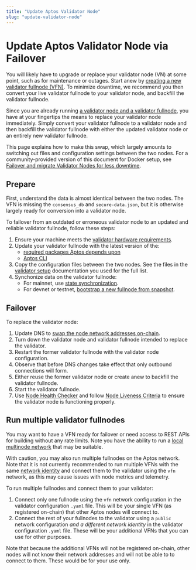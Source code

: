 ```yaml
---
title: "Update Aptos Validator Node"
slug: "update-validator-node"
---
```


# Update Aptos Validator Node via Failover

You will likely have to upgrade or replace your validator node (VN) at some point, such as for maintenance or outages. Start anew by [creating a new validator fullnode (VFN)](running-validator-node/index.md). To minimize downtime, we recommend you then convert your live validator fullnode to your validator node, and backfill the validator fullnode.

Since you are already running [a validator node and a validator fullnode](node-requirements.md), you have at your fingertips the means to replace your validator node immediately. Simply convert your validator fullnode to a validator node and then backfill the validator fullnode with either the updated validator node or an entirely new validator fullnode.

This page explains how to make this swap, which largely amounts to switching out files and configuration settings between the two nodes. For a community-provided version of this document for Docker setup, see [Failover and migrate Validator Nodes for less downtime](https://forum.aptoslabs.com/t/failover-and-migrate-validator-nodes-for-less-downtime/144846).

## Prepare

First, understand the data is almost identical between the two nodes. The VFN is missing the `consensus_db` and `secure-data.json`, but it is otherwise largely ready for conversion into a validator node.

To failover from an outdated or erroneous validator node to an updated and reliable validator fullnode, follow these steps:

1. Ensure your machine meets the [validator hardware requirements](node-requirements.md#hardware-requirements).
1. Update your validator fullnode with the latest version of the:
   * [required packages Aptos depends upon](../../../guides/getting-started#prepare-development-environment)
   * [Aptos CLI](../../../cli-tools/aptos-cli-tool/install-aptos-cli.md)
1. Copy the configuration files between the two nodes. See the files in the [validator setup](running-validator-node/index.md) documentation you used for the full list.
1. Synchonize data on the validator fullnode:
   * For mainnet, use [state synchronization](../../../guides/state-sync.md).
   * For devnet or testnet, [bootstrap a new fullnode from snapshot](../../full-node/bootstrap-fullnode.md).

## Failover

To replace the validator node:

1. Update DNS to [swap the node network addresses on-chain](staking-pool-operations.md#3-update-validator-network-addresses-on-chain).
1. Turn down the validator node and validator fullnode intended to replace the validator.
1. Restart the former validator fullnode with the validator node configuration.
1. Observe that before DNS changes take effect that only outbound connections will form.
1. Either reuse the former validator node or create anew to backfill the validator fullnode.
1. Start the validator fullnode.
1. Use [Node Health Checker](../../measure/node-health-checker.md) and follow [Node Liveness Criteria](node-liveness-criteria.md) to ensure the validator node is functioning properly.

## Run multiple validator fullnodes

You may want to have a VFN ready for failover or need access to REST APIs for building without any rate limits. Note you have the ability to run a [local multinode network](../../../guides/running-a-local-multi-node-network.md) that may be suitable.

With caution, you may also run multiple fullnodes on the Aptos network. Note that it is not currently recommended to run multiple VFNs with the same [network identity](../../identity-and-configuration.md) and connect them to the validator using the `vfn` network, as this may cause issues with node metrics and telemetry.

To run multiple fullnodes and connect them to your validator:

1. Connect only one fullnode using the `vfn` network configuration in the validator configuration `.yaml` file. This will be your single VFN (as registered on-chain) that other Aptos nodes will connect to.
1. Connect the rest of your fullnodes to the validator using a `public` network configuration *and a different network identity* in the validator configuration `.yaml` file. These will be your additional VFNs that you can use for other purposes.

Note that because the additional VFNs will not be registered on-chain, other nodes will not know their network addresses and will not be able to to connect to them. These would be for your use only.
